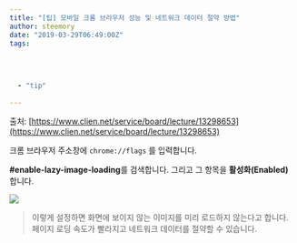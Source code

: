 ```yaml
---
title: "[팁] 모바일 크롬 브라우저 성능 및 네트워크 데이터 절약 방법"
author: steemory
date: "2019-03-29T06:49:00Z"
tags:
  
  
  
  
  - "tip"
  
---
```

출처: [https://www.clien.net/service/board/lecture/13298653](https://www.clien.net/service/board/lecture/13298653)

크롬 브라우저 주소창에 `chrome://flags` 를 입력합니다.

**#enable-lazy-image-loading**를 검색합니다. 그리고 그 항목을 **활성화(Enabled)** 합니다.

![](https://steemitimages.com/0x0/https://files.steempeak.com/file/steempeak/steemory/yzjUFGQH-screen.png)

> 이렇게 설정하면 화면에 보이지 않는 이미지를 미리 로드하지 않는다고 합니다.
> 페이지 로딩 속도가 빨라지고 네트워크 데이터를 절약할 수 있습니다.